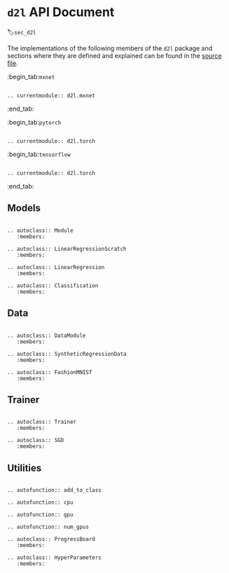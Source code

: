 # `d2l` API Document
:label:`sec_d2l`

The implementations of the following members of the `d2l` package and sections where they are defined and explained can be found in the [source file](https://github.com/d2l-ai/d2l-en/tree/master/d2l).


:begin_tab:`mxnet`

```eval_rst

.. currentmodule:: d2l.mxnet

```


:end_tab:

:begin_tab:`pytorch`

```eval_rst

.. currentmodule:: d2l.torch

```


:begin_tab:`tensorflow`

```eval_rst

.. currentmodule:: d2l.torch

```


:end_tab:

## Models

```eval_rst 

.. autoclass:: Module
   :members: 

.. autoclass:: LinearRegressionScratch
   :members:

.. autoclass:: LinearRegression
   :members:    

.. autoclass:: Classification
   :members:

```


## Data

```eval_rst 

.. autoclass:: DataModule
   :members: 

.. autoclass:: SyntheticRegressionData
   :members: 

.. autoclass:: FashionMNIST
   :members: 

```


## Trainer

```eval_rst 

.. autoclass:: Trainer
   :members: 

.. autoclass:: SGD
   :members: 

```


## Utilities

```eval_rst 

.. autofunction:: add_to_class

.. autofunction:: cpu

.. autofunction:: gpu

.. autofunction:: num_gpus

.. autoclass:: ProgressBoard
   :members: 

.. autoclass:: HyperParameters
   :members:    

```

